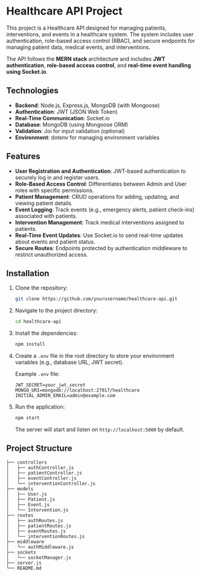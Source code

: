 # Healthcare API Project

This project is a Healthcare API designed for managing patients, interventions, and events in a healthcare system. The system includes user authentication, role-based access control (RBAC), and secure endpoints for managing patient data, medical events, and interventions.

The API follows the **MERN stack** architecture and includes **JWT authentication**, **role-based access control**, and **real-time event handling using Socket.io**.

## Technologies

- **Backend**: Node.js, Express.js, MongoDB (with Mongoose)
- **Authentication**: JWT (JSON Web Token)
- **Real-Time Communication**: Socket.io
- **Database**: MongoDB (using Mongoose ORM)
- **Validation**: Joi for input validation (optional)
- **Environment**: dotenv for managing environment variables

## Features

- **User Registration and Authentication**: JWT-based authentication to securely log in and register users.
- **Role-Based Access Control**: Differentiates between Admin and User roles with specific permissions.
- **Patient Management**: CRUD operations for adding, updating, and viewing patient details.
- **Event Logging**: Track events (e.g., emergency alerts, patient check-ins) associated with patients.
- **Intervention Management**: Track medical interventions assigned to patients.
- **Real-Time Event Updates**: Use Socket.io to send real-time updates about events and patient status.
- **Secure Routes**: Endpoints protected by authentication middleware to restrict unauthorized access.

## Installation

1. Clone the repository:

    ```bash
    git clone https://github.com/yourusername/healthcare-api.git
    ```

2. Navigate to the project directory:

    ```bash
    cd healthcare-api
    ```

3. Install the dependencies:

    ```bash
    npm install
    ```

4. Create a `.env` file in the root directory to store your environment variables (e.g., database URL, JWT secret).

    Example `.env` file:

    ```env
    JWT_SECRET=your_jwt_secret
    MONGO_URI=mongodb://localhost:27017/healthcare
    INITIAL_ADMIN_EMAIL=admin@example.com
    ```

5. Run the application:

    ```bash
    npm start
    ```

    The server will start and listen on `http://localhost:5000` by default.

## Project Structure

```plaintext
├── controllers
│   ├── authController.js
│   ├── patientController.js
│   ├── eventController.js
│   └── interventionController.js
├── models
│   ├── User.js
│   ├── Patient.js
│   ├── Event.js
│   └── Intervention.js
├── routes
│   ├── authRoutes.js
│   ├── patientRoutes.js
│   ├── eventRoutes.js
│   └── interventionRoutes.js
├── middleware
│   └── authMiddleware.js
├── sockets
│   └── socketManager.js
├── server.js
└── README.md
